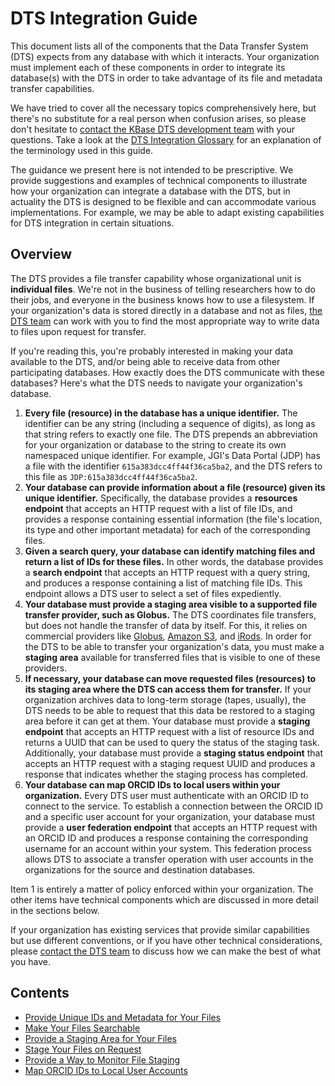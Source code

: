 # DTS Integration Guide

This document lists all of the components that the Data Transfer System (DTS)
expects from any database with which it interacts. Your organization must
implement each of these components in order to integrate its database(s) with
the DTS in order to take advantage of its file and metadata transfer
capabilities.

We have tried to cover all the necessary topics comprehensively here, but
there's no substitute for a real person when confusion arises, so please don't
hesitate to [contact the KBase DTS development team](mailto:engage@kbase.us)
with your questions. Take a look at the [DTS Integration Glossary](glossary.md)
for an explanation of the terminology used in this guide.

The guidance we present here is not intended to be prescriptive. We provide
suggestions and examples of technical components to illustrate how your
organization can integrate a database with the DTS, but in actuality the DTS
is designed to be flexible and can accommodate various implementations. For
example, we may be able to adapt existing capabilities for DTS integration in
certain situations.

## Overview

The DTS provides a file transfer capability whose organizational unit is
**individual files**. We're not in the business of telling researchers how to
do their jobs, and everyone in the business knows how to use a filesystem. If
your organization's data is stored directly in a database and not as files,
[the DTS team](mailto:engage@kbase.us) can work with you to find the most
appropriate way to write data to files upon request for transfer.

If you're reading this, you're probably interested in making your data available
to the DTS, and/or being able to receive data from other participating
databases. How exactly does the DTS communicate with these databases? Here's
what the DTS needs to navigate your organization's database.

1. **Every file (resource) in the database has a unique identifier.** The
   identifier can be any string (including a sequence of digits), as long as
   that string refers to exactly one file. The DTS prepends an abbreviation for
   your organization or database to the string to create its own namespaced
   unique identifier. For example, JGI's Data Portal (JDP) has a file with the
   identifier `615a383dcc4ff44f36ca5ba2`, and the DTS refers to this file as
   `JDP:615a383dcc4ff44f36ca5ba2`.
2. **Your database can provide information about a file (resource) given its
   unique identifier.** Specifically, the database provides a **resources
   endpoint** that accepts an HTTP request with a list of file IDs, and
   provides a response containing essential informatіon (the file's location,
   its type and other important metadata) for each of the corresponding files.
3. **Given a search query, your database can identify matching files and
   return a list of IDs for these files.** In other words, the database provides
   a **search endpoint** that accepts an HTTP request with a query string,
   and produces a response containing a list of matching file IDs. This endpoint
   allows a DTS user to select a set of files expediently.
4. **Your database must provide a staging area visible to a supported file
   transfer provider, such as Globus.** The DTS coordinates file transfers, but
   does not handle the transfer of data by itself. For this, it relies on
   commercial providers like [Globus](https://www.globus.org/),
   [Amazon S3](https://aws.amazon.com/s3/), and [iRods](https://irods.org/).
   In order for the DTS to be able to transfer your organization's data, you
   must make a **staging area** available for transferred files that is visible
   to one of these providers.
5. **If necessary, your database can move requested files (resources) to its
   staging area where the DTS can access them for transfer.** If your
   organization archives data to long-term storage (tapes, usually), the DTS
   needs to be able to request that this data be restored to a staging area
   before it can get at them. Your database must provide a **staging endpoint**
   that accepts an HTTP request with a list of resource IDs and returns
   a UUID that can be used to query the status of the staging task.
   Additionally, your database must provide a **staging status endpoint** that
   accepts an HTTP request with a staging request UUID and produces a
   response that indicates whether the staging process has completed.
6. **Your database can map ORCID IDs to local users within your organization.**
   Every DTS user must authenticate with an ORCID ID to connect to the service.
   To establish a connection between the ORCID ID and a specific user account
   for your organization, your database must provide a **user federation
   endpoint** that accepts an HTTP request with an ORCID ID and produces
   a response containing the corresponding username for an account within your
   system. This federation process allows DTS to associate a transfer operation
   with user accounts in the organizations for the source and destination
   databases.

Item 1 is entirely a matter of policy enforced within your organization. The
other items have technical components which are discussed in more detail in the
sections below.

If your organization has existing services that provide similar capabilities but
use different conventions, or if you have other technical considerations, please
[contact the DTS team](mailto:engage@kbase.us) to discuss how we can make the
best of what you have.

## Contents

* [Provide Unique IDs and Metadata for Your Files](resources.md)
* [Make Your Files Searchable](search.md)
* [Provide a Staging Area for Your Files](staging_area.md)
* [Stage Your Files on Request](stage_files.md)
* [Provide a Way to Monitor File Staging](staging_status.md)
* [Map ORCID IDs to Local User Accounts](local_user.md)
